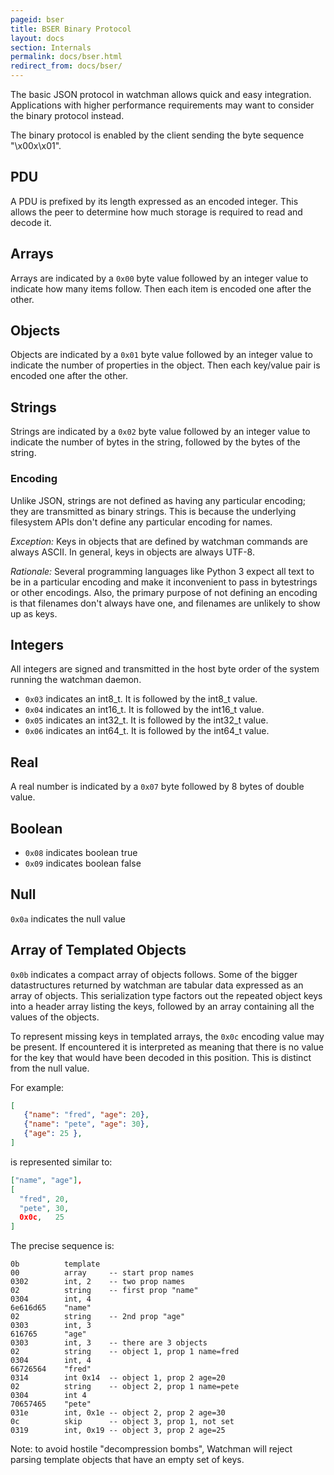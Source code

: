```yaml
---
pageid: bser
title: BSER Binary Protocol
layout: docs
section: Internals
permalink: docs/bser.html
redirect_from: docs/bser/
---
```


The basic JSON protocol in watchman allows quick and easy integration.
Applications with higher performance requirements may want to consider the
binary protocol instead.

The binary protocol is enabled by the client sending the byte sequence
"\x00x\x01".

## PDU

A PDU is prefixed by its length expressed as an encoded integer.  This allows
the peer to determine how much storage is required to read and decode it.

## Arrays

Arrays are indicated by a `0x00` byte value followed by an integer value to
indicate how many items follow.  Then each item is encoded one after the other.

## Objects

Objects are indicated by a `0x01` byte value followed by an integer value to
indicate the number of properties in the object.  Then each key/value pair is
encoded one after the other.

## Strings

Strings are indicated by a `0x02` byte value followed by an integer value to
indicate the number of bytes in the string, followed by the bytes of the
string.

### Encoding

Unlike JSON, strings are not defined as having any particular encoding; they
are transmitted as binary strings.  This is because the underlying filesystem
APIs don't define any particular encoding for names.

*Exception:* Keys in objects that are defined by watchman commands are always
ASCII. In general, keys in objects are always UTF-8.

*Rationale:* Several programming languages like Python 3 expect all text to be
in a particular encoding and make it inconvenient to pass in bytestrings or
other encodings. Also, the primary purpose of not defining an encoding is that
filenames don't always have one, and filenames are unlikely to show up as keys.

## Integers

All integers are signed and transmitted in the host byte order of the system
running the watchman daemon.

 * `0x03` indicates an int8_t.  It is followed by the int8_t value.
 * `0x04` indicates an int16_t. It is followed by the int16_t value.
 * `0x05` indicates an int32_t. It is followed by the int32_t value.
 * `0x06` indicates an int64_t. It is followed by the int64_t value.

## Real

A real number is indicated by a `0x07` byte followed by 8 bytes of double value.

## Boolean

 * `0x08` indicates boolean true
 * `0x09` indicates boolean false

## Null

`0x0a` indicates the null value

## Array of Templated Objects

`0x0b` indicates a compact array of objects follows.  Some of the bigger
datastructures returned by watchman are tabular data expressed as an array
of objects.  This serialization type factors out the repeated object keys
into a header array listing the keys, followed by an array containing
all the values of the objects.

To represent missing keys in templated arrays, the `0x0c` encoding value may
be present.  If encountered it is interpreted as meaning that there is no value
for the key that would have been decoded in this position.  This is distinct
from the null value.

For example:

~~~json
[
   {"name": "fred", "age": 20},
   {"name": "pete", "age": 30},
   {"age": 25 },
]
~~~

is represented similar to:

~~~json
["name", "age"],
[
  "fred", 20,
  "pete", 30,
  0x0c,   25
]
~~~

The precise sequence is:

~~~
0b          template
00          array     -- start prop names
0302        int, 2    -- two prop names
02          string    -- first prop "name"
0304        int, 4
6e616d65    "name"
02          string    -- 2nd prop "age"
0303        int, 3
616765      "age"
0303        int, 3    -- there are 3 objects
02          string    -- object 1, prop 1 name=fred
0304        int, 4
66726564    "fred"
0314        int 0x14  -- object 1, prop 2 age=20
02          string    -- object 2, prop 1 name=pete
0304        int 4
70657465    "pete"
031e        int, 0x1e -- object 2, prop 2 age=30
0c          skip      -- object 3, prop 1, not set
0319        int, 0x19 -- object 3, prop 2 age=25
~~~

Note: to avoid hostile "decompression bombs", Watchman will reject parsing
template objects that have an empty set of keys.
